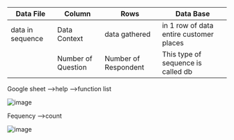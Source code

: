 
  <table>
    <thead>
      <tr>
        <th>Data File</th>
        <th>Column</th>
        <th>Rows</th>
        <th>Data Base</th>
      </tr>
    </thead>
    <tbody>
        <tr>
            <td>data in sequence</td>
            <td>Data Context</td>
            <td>data gathered</td>
           <td>in 1 row of data entire customer places</td>
        </tr>
        <tr>
            <td></td>
            <td>Number of Question</td>
            <td>Number of Respondent</td>
            <td>This type of sequence is called db</td>
        </tr>
    </tbody>
  </table>
Google sheet -->help -->function list

![image](https://github.com/princit/Data_Analysis_and_Bussiness_Intelligence/assets/29123911/bc6a5401-3379-4004-8c93-cf47637c8da1)

Fequency -->count


![image](https://github.com/princit/Data_Analysis_and_Bussiness_Intelligence/assets/29123911/e3febb65-46d7-47f9-908b-867d7e2b1f18)


